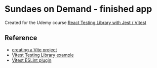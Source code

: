 # Sundaes on Demand - finished app

Created for the Udemy course [React Testing Library with Jest / Vitest](https://www.udemy.com/course/react-testing-library)

## Reference

- [creating a Vite project](https://vitejs.dev/guide/#scaffolding-your-first-vite-project)
- [Vitest Testing Library example](https://github.com/vitest-dev/vitest/tree/main/examples/react-testing-lib)
- [Vitest ESLint plugin](https://www.npmjs.com/package/eslint-plugin-vitest)
